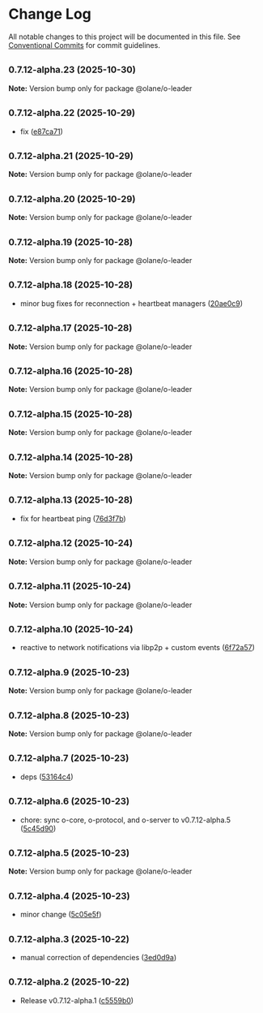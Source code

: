 # Change Log

All notable changes to this project will be documented in this file.
See [Conventional Commits](https://conventionalcommits.org) for commit guidelines.

## <small>0.7.12-alpha.23 (2025-10-30)</small>

**Note:** Version bump only for package @olane/o-leader

## <small>0.7.12-alpha.22 (2025-10-29)</small>

- fix ([e87ca71](https://github.com/olane-labs/olane/commit/e87ca71))

## <small>0.7.12-alpha.21 (2025-10-29)</small>

**Note:** Version bump only for package @olane/o-leader

## <small>0.7.12-alpha.20 (2025-10-29)</small>

**Note:** Version bump only for package @olane/o-leader

## <small>0.7.12-alpha.19 (2025-10-28)</small>

**Note:** Version bump only for package @olane/o-leader

## <small>0.7.12-alpha.18 (2025-10-28)</small>

- minor bug fixes for reconnection + heartbeat managers ([20ae0c9](https://github.com/olane-labs/olane/commit/20ae0c9))

## <small>0.7.12-alpha.17 (2025-10-28)</small>

**Note:** Version bump only for package @olane/o-leader

## <small>0.7.12-alpha.16 (2025-10-28)</small>

**Note:** Version bump only for package @olane/o-leader

## <small>0.7.12-alpha.15 (2025-10-28)</small>

**Note:** Version bump only for package @olane/o-leader

## <small>0.7.12-alpha.14 (2025-10-28)</small>

**Note:** Version bump only for package @olane/o-leader

## <small>0.7.12-alpha.13 (2025-10-28)</small>

- fix for heartbeat ping ([76d3f7b](https://github.com/olane-labs/olane/commit/76d3f7b))

## <small>0.7.12-alpha.12 (2025-10-24)</small>

**Note:** Version bump only for package @olane/o-leader

## <small>0.7.12-alpha.11 (2025-10-24)</small>

**Note:** Version bump only for package @olane/o-leader

## <small>0.7.12-alpha.10 (2025-10-24)</small>

- reactive to network notifications via libp2p + custom events ([6f72a57](https://github.com/olane-labs/olane/commit/6f72a57))

## <small>0.7.12-alpha.9 (2025-10-23)</small>

**Note:** Version bump only for package @olane/o-leader

## <small>0.7.12-alpha.8 (2025-10-23)</small>

**Note:** Version bump only for package @olane/o-leader

## <small>0.7.12-alpha.7 (2025-10-23)</small>

- deps ([53164c4](https://github.com/olane-labs/olane/commit/53164c4))

## <small>0.7.12-alpha.6 (2025-10-23)</small>

- chore: sync o-core, o-protocol, and o-server to v0.7.12-alpha.5 ([5c45d90](https://github.com/olane-labs/olane/commit/5c45d90))

## <small>0.7.12-alpha.5 (2025-10-23)</small>

**Note:** Version bump only for package @olane/o-leader

## <small>0.7.12-alpha.4 (2025-10-23)</small>

- minor change ([5c05e5f](https://github.com/olane-labs/olane/commit/5c05e5f))

## <small>0.7.12-alpha.3 (2025-10-22)</small>

- manual correction of dependencies ([3ed0d9a](https://github.com/olane-labs/olane/commit/3ed0d9a))

## <small>0.7.12-alpha.2 (2025-10-22)</small>

- Release v0.7.12-alpha.1 ([c5559b0](https://github.com/olane-labs/olane/commit/c5559b0))
